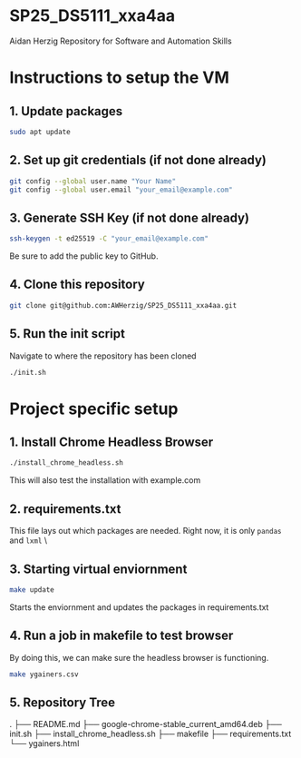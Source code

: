 # SP25_DS5111_xxa4aa
Aidan Herzig Repository for Software and Automation Skills


# Instructions to setup the VM

## 1. Update packages

```bash
sudo apt update
```

## 2. Set up git credentials (if not done already)

```bash
git config --global user.name "Your Name"
git config --global user.email "your_email@example.com"
```

## 3. Generate SSH Key (if not done already)

```bash
ssh-keygen -t ed25519 -C "your_email@example.com"
```

Be sure to add the public key to GitHub.

## 4. Clone this repository

```bash
git clone git@github.com:AWHerzig/SP25_DS5111_xxa4aa.git
```

## 5. Run the init script

Navigate to where the repository has been cloned

```bash
./init.sh
```

# Project specific setup

## 1. Install Chrome Headless Browser

```bash
./install_chrome_headless.sh
```

This will also test the installation with example.com

## 2. requirements.txt

This file lays out which packages are needed. Right now, it is only `pandas` and `lxml` \

## 3. Starting virtual enviornment

```bash
make update
```

Starts the enviornment and updates the packages in requirements.txt

## 4. Run a job in makefile to test browser

By doing this, we can make sure the headless browser is functioning.

```bash
make ygainers.csv
```

## 5. Repository Tree

.
├── README.md
├── google-chrome-stable_current_amd64.deb
├── init.sh
├── install_chrome_headless.sh
├── makefile
├── requirements.txt
└── ygainers.html












